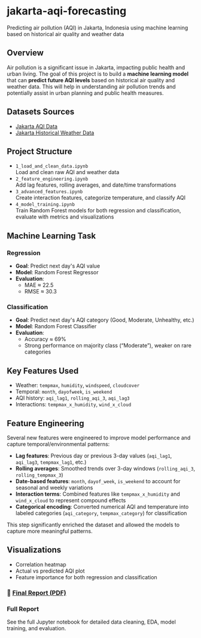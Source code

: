 # jakarta-aqi-forecasting
Predicting air pollution (AQI) in Jakarta, Indonesia using machine learning based on historical air quality and weather data

## **Overview**
Air pollution is a significant issue in Jakarta, impacting public health and urban living. The goal of this project is to build a **machine learning model** that can **predict future AQI levels** based on historical air quality and weather data. This will help in understanding air pollution trends and potentially assist in urban planning and public health measures.




## Datasets Sources
- [Jakarta AQI Data](https://www.kaggle.com/datasets/senadu34/air-quality-index-in-jakarta-2010-2021)
- [Jakarta Historical Weather Data](https://www.visualcrossing.com/weather-history/Jakarta,%20Indonesia/us/2020-01-01/2020-12-31/)


## Project Structure
- `1_load_and_clean_data.ipynb`  
  Load and clean raw AQI and weather data
- `2_feature_engineering.ipynb`  
  Add lag features, rolling averages, and date/time transformations
- `3_advanced_features.ipynb`  
  Create interaction features, categorize temperature, and classify AQI
- `4_model_training.ipynb`  
  Train Random Forest models for both regression and classification, evaluate with metrics and visualizations


## Machine Learning Task
### Regression
- **Goal**: Predict next day's AQI value
- **Model**: Random Forest Regressor
- **Evaluation**:
  - MAE ≈ 22.5
  - RMSE ≈ 30.3

### Classification
- **Goal**: Predict next day's AQI category (Good, Moderate, Unhealthy, etc.)
- **Model**: Random Forest Classifier
- **Evaluation**:
  - Accuracy ≈ 69%
  - Strong performance on majority class (“Moderate”), weaker on rare categories


## Key Features Used
- Weather: `tempmax`, `humidity`, `windspeed`, `cloudcover`
- Temporal: `month`, `dayofweek`, `is_weekend`
- AQI history: `aqi_lag1`, `rolling_aqi_3`, `aqi_lag3`
- Interactions: `tempmax_x_humidity`, `wind_x_cloud`


## Feature Engineering
Several new features were engineered to improve model performance and capture temporal/environmental patterns:

- **Lag features**: Previous day or previous 3-day values (`aqi_lag1`, `aqi_lag3`, `tempmax_lag1`, etc.)
- **Rolling averages**: Smoothed trends over 3-day windows (`rolling_aqi_3`, `rolling_tempmax_3`)
- **Date-based features**: `month`, `dayof_week`, `is_weekend` to account for seasonal and weekly variations
- **Interaction terms**: Combined features like `tempmax_x_humidity` and `wind_x_cloud` to represent compound effects
- **Categorical encoding**: Converted numerical AQI and temperature into labeled categories (`aqi_category`, `tempmax_category`) for classification

This step significantly enriched the dataset and allowed the models to capture more meaningful patterns.


## Visualizations
- Correlation heatmap
- Actual vs predicted AQI plot
- Feature importance for both regression and classification


### 📄 [Final Report (PDF)](./final_report.pdf)

### Full Report
See the full Jupyter notebook for detailed data cleaning, EDA, model training, and evaluation.
